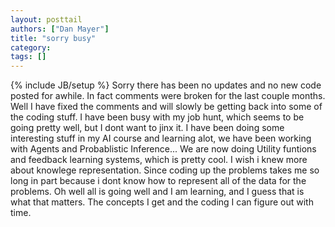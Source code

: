 ```yaml
---
layout: posttail
authors: ["Dan Mayer"]
title: "sorry busy"
category:
tags: []
---
```

{% include JB/setup %}
Sorry there has been no updates and no new code posted for awhile. In fact comments were broken for the last couple months. Well I have fixed the comments and will slowly be getting back into some of the coding stuff. I have been busy with my job hunt, which seems to be going pretty well, but I dont want to jinx it.     I have been doing some interesting stuff in my AI course and learning alot, we have been working with Agents and Probablistic Inference... We are now doing Utility funtions and feedback learning systems, which is pretty cool. I wish i knew more about knowlege representation. Since coding up the problems takes me so long in part because i dont know how to represent all of the data for the problems. Oh well all is going well and I am learning, and I guess that is what that matters. The concepts I get and the coding I can figure out with time.
